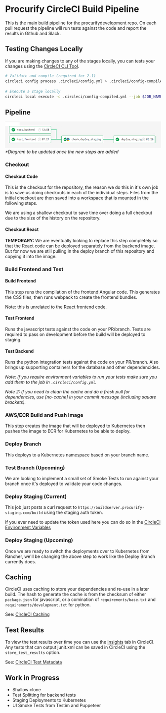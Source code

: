# Procurify CircleCI Build Pipeline

This is the main build pipeline for the procurifydevelopment repo. On each pull request the pipeline will run tests against the code and report the results in Github and Slack.

## Testing Changes Locally

If you are making changes to any of the stages locally, you can tests your changes using the [CircleCI CLI Tool](https://circleci.com/docs/2.0/local-cli/#quick-installation).

```bash
# Validate and compile (required for 2.1)
circleci config process .circleci/config.yml > .circleci/config-compiled.yml

# Execute a stage locally
circleci local execute -c .circleci/config-compiled.yml --job $JOB_NAME
```

## Pipeline

![diagram of circleci pipeline](pipeline.png)
_*Diagram to be updated once the new steps are added_

### Checkout

#### Checkout Code

This is the checkout for the repository, the reason we do this in it's own job is to save us doing checkouts in each of the individual steps. Files from the initial checkout are then saved into a workspace that is mounted in the following steps.

We are using a shallow checkout to save time over doing a full checkout due to the size of the history on the repository.

#### Checkout React

**TEMPORARY:** We are eventually looking to replace this step completely so that the React code can be deployed separately from the backend image. But for now we are still pulling in the deploy branch of this repository and copying it into the image.

### Build Frontend and Test

#### Build Frontend

This step runs the compilation of the frontend Angular code. This generates the CSS files, then runs webpack to create the frontend bundles.

Note: this is unrelated to the React frontend code.

#### Test Frontend

Runs the javascript tests against the code on your PR/branch. Tests are required to pass on development before the build will be deployed to staging.

#### Test Backend

Runs the python integration tests against the code on your PR/branch. Also brings up supporting containers for the database and other dependencides.

_Note: If you require environment variables to run your tests make sure you add them to the job in `.circleci/config.yml`._

_Note 2: If you need to clean the cache and do a fresh pull for dependencies, use [no-cache] in your commit message (including square brackets)._

### AWS/ECR Build and Push Image

This step creates the image that will be deployed to Kubernetes then pushes the image to ECR for Kubernetes to be able to deploy.

### Deploy Branch

This deploys to a Kubernetes namespace based on your branch name.

### Test Branch (Upcoming)

We are looking to implement a small set of Smoke Tests to run against your branch once it's deployed to validate your code changes.

### Deploy Staging (Current)

This job just posts a curl request to `https://buildserver.procurify-staging.com/build` using the staging auth token.

If you ever need to update the token used here you can do so in the [CircleCI Environment Variables](https://circleci.com/gh/procurify/procurifydevelopment/edit#env-vars)

### Deploy Staging (Upcoming)

Once we are ready to switch the deployments over to Kubernetes from Rancher, we'll be changing the above step to work like the Deploy Branch currently does.

## Caching

CircleCI uses caching to store your dependencies and re-use in a later build. The hash to generate the cache is from the checksum of either `package.json` for javascript, or a comination of `requirements/base.txt` and `requirements/development.txt` for python.

See: [CircleCI Caching](https://circleci.com/docs/2.0/caching/)

## Test Results

To view the test results over time you can use the [Insights](https://circleci.com/build-insights/gh/procurify/procurifydevelopment/development) tab in CircleCI. Any tests that can output junit.xml can be saved in CircleCI using the `store_test_results` option.

See: [CircleCI Test Metadata](https://circleci.com/docs/2.0/collect-test-data/)

## Work in Progress

- Shallow clone
- Test Splitting for backend tests
- Staging Deployments to Kubernetes
- UI Smoke Tests from Testim and Puppeteer
